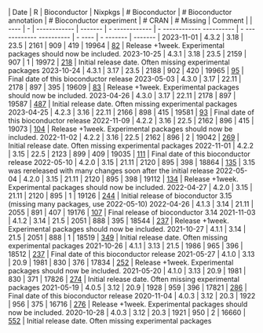 | Date | R | Bioconductor | Nixpkgs | # Bioconductor | # Bioconductor annotation | # Bioconductor experiment | # CRAN | # Missing | Comment |
| ---- | - | ------------ | ------- | - ------------ | - ------------ ---------- | - ------------ ---------- | - ---- | - ------- | ------- |
2023-11-01 | 4.3.2 | 3.18 | 23.5 | 2161 | 909 | 419 | 19964 | [82](filtered_2023-11-01.md) | Release +1week. Experimental packages should now be included.
2023-10-25 | 4.3.1 | 3.18 | 23.5 | 2159 | 907 | 1 | 19972 | [218](filtered_2023-10-25.md) | Initial release date. Often missing experimental packages
2023-10-24 | 4.3.1 | 3.17 | 23.5 | 2188 | 902 | 420 | 19965 | [95](filtered_2023-10-24.md) | Final date of this bioconductor release
2023-05-03 | 4.3.0 | 3.17 | 22.11 | 2178 | 897 | 395 | 19609 | [83](filtered_2023-05-03.md) | Release +1week. Experimental packages should now be included.
2023-04-26 | 4.3.0 | 3.17 | 22.11 | 2178 | 897 | 19587 | [487](filtered_2023-04-26.md) | Initial release date. Often missing experimental packages
2023-04-25 | 4.2.3 | 3.16 | 22.11 | 2166 | 898 | 415 | 19581 | [93](filtered_2023-04-25.md) | Final date of this bioconductor release
2022-11-09 | 4.2.2 | 3.16 | 22.5 | 2162 | 896 | 415 | 19073 | [104](filtered_2022-11-09.md) | Release +1week. Experimental packages should now be included.
2022-11-02 | 4.2.2 | 3.16 | 22.5 | 2162 | 896 | 2 | 19042 | [269](filtered_2022-11-02.md) | Initial release date. Often missing experimental packages
2022-11-01 | 4.2.2 | 3.15 | 22.5 | 2123 | 899 | 409 | 19035 | [111](filtered_2022-11-01.md) | Final date of this bioconductor release
2022-05-10 | 4.2.0 | 3.15 | 21.11 | 2120 | 895 | 398 | 18864 | [135](filtered_2022-05-10.md) | 3.15 was rereleased with many changes soon after the initial release
2022-05-04 | 4.2.0 | 3.15 | 21.11 | 2120 | 895 | 398 | 19112 | [134](filtered_2022-05-04.md) | Release +1week. Experimental packages should now be included.
2022-04-27 | 4.2.0 | 3.15 | 21.11 | 2120 | 895 | 1 | 19126 | [244](filtered_2022-04-27.md) | Initial release of bioconductor 3.15 (missing many packages, use 2022-05-10)
2022-04-26 | 4.1.3 | 3.14 | 21.11 | 2055 | 891 | 407 | 19176 | [107](filtered_2022-04-26.md) | Final release of bioconductor 3.14
2021-11-03 | 4.1.2 | 3.14 | 21.5 | 2051 | 888 | 395 | 18544 | [237](filtered_2021-11-03.md) | Release +1week. Experimental packages should now be included.
2021-10-27 | 4.1.1 | 3.14 | 21.5 | 2051 | 888 | 1 | 18519 | [349](filtered_2021-10-27.md) | Initial release date. Often missing experimental packages
2021-10-26 | 4.1.1 | 3.13 | 21.5 | 1986 | 965 | 396 | 18512 | [237](filtered_2021-10-26.md) | Final date of this bioconductor release
2021-05-27 | 4.1.0 | 3.13 | 20.9 | 1981 | 830 | 376 | 17834 | [252](filtered_2021-05-27.md) | Release +1week. Experimental packages should now be included.
2021-05-20 | 4.1.0 | 3.13 | 20.9 | 1981 | 830 | 371 | 17826 | [274](filtered_2021-05-20.md) | Initial release date. Often missing experimental packages
2021-05-19 | 4.0.5 | 3.12 | 20.9 | 1928 | 959 | 396 | 17821 | [286](filtered_2021-05-19.md) | Final date of this bioconductor release
2020-11-04 | 4.0.3 | 3.12 | 20.3 | 1922 | 956 | 375 | 16716 | [276](filtered_2020-11-04.md) | Release +1week. Experimental packages should now be included.
2020-10-28 | 4.0.3 | 3.12 | 20.3 | 1921 | 950 | 2 | 16660 | [552](filtered_2020-10-28.md) | Initial release date. Often missing experimental packages